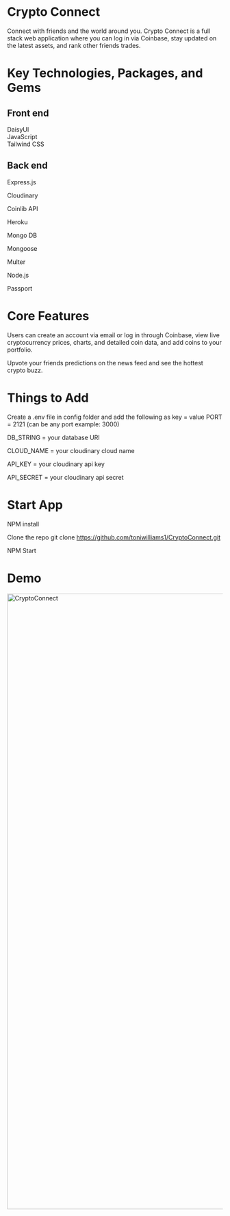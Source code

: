 # Crypto Connect
Connect with friends and the world around you. Crypto Connect is a full stack web application where you can log in via Coinbase, stay updated on the latest assets, and rank other friends trades.

# Key Technologies, Packages, and Gems
## Front end <br>
DaisyUI <br>
JavaScript <br>
Tailwind CSS <br>


## Back end
Express.js

Cloudinary

Coinlib API

Heroku

Mongo DB

Mongoose

Multer

Node.js

Passport

# Core Features

Users can create an account via email or log in through Coinbase, view live cryptocurrency prices, charts, and detailed coin data, and add coins to your portfolio.

Upvote your friends predictions on the news feed and see the hottest crypto buzz.

# Things to Add

Create a .env file in config folder and add the following as key = value PORT = 2121 (can be any port example: 3000)

DB_STRING = your database URI

CLOUD_NAME = your cloudinary cloud name

API_KEY = your cloudinary api key

API_SECRET = your cloudinary api secret

# Start App
NPM install

Clone the repo git clone https://github.com/toniwilliams1/CryptoConnect.git

NPM Start

# Demo

<img width="1437" alt="CryptoConnect" src="https://user-images.githubusercontent.com/100317017/208328862-9945fdb7-c30d-41e7-8606-9135a33ec10e.png">



